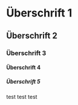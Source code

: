 # Überschrift 1
## Überschrift 2
### Überschrift 3
#### Überschrift 4
##### Überschrift 5

test test test